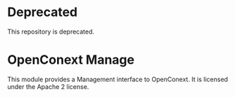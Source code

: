# Deprecated

This repository is deprecated.

OpenConext Manage
=================

This module provides a Management interface to OpenConext. It is licensed under the Apache 2 license.


